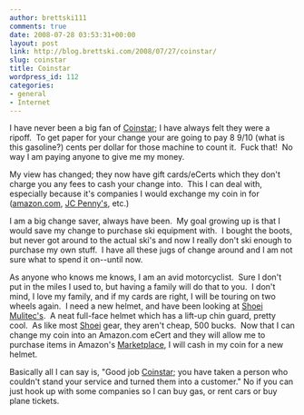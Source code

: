 ```yaml
---
author: brettski111
comments: true
date: 2008-07-28 03:53:31+00:00
layout: post
link: http://blog.brettski.com/2008/07/27/coinstar/
slug: coinstar
title: Coinstar
wordpress_id: 112
categories:
- general
- Internet
---
```


I have never been a big fan of [Coinstar](http://coinstar.com); I have always felt they were a ripoff.  To get paper for your change your are going to pay 8 9/10 (what is this gasoline?) cents per dollar for those machine to count it.  Fuck that!  No way I am paying anyone to give me my money.

My view has changed; they now have gift cards/eCerts which they don't charge you any fees to cash your change into.  This I can deal with, especially because it's companies I would exchange my coin in for ([amazon.com](http://amazon.com), [JC Penny's](www.jcpenny.com), etc.)

I am a big change saver, always have been.  My goal growing up is that I would save my change to purchase ski equipment with.  I bought the boots, but never got around to the actual ski's and now I really don't ski enough to purchase my own stuff.  I have all these jugs of change around and I am not sure what to spend it on--until now.

As anyone who knows me knows, I am an avid motorcyclist.  Sure I don't put in the miles I used to, but having a family will do that to you.  I don't mind, I love my family, and if my cards are right, I will be touring on two wheels again.  I need a new helmet, and have been looking at [Shoei](http://shoei.com) [Mulitec's](http://www.shoei-helmets.com/road/helmets_road.aspx?h=13).  A neat full-face helmet which has a lift-up chin guard, pretty cool.  As like most [Shoei](http://shoei.com) gear, they aren't cheap, 500 bucks.  Now that I can change my coin into an Amazon.com eCert and they will allow me to purchase items in Amazon's [Marketplace](http://www.amazon.com/gp/help/customer/display.html?nodeId=1161232), I will cash in my coin for a new helmet.

Basically all I can say is, "Good job [Coinstar](http://coinstar.com); you have taken a person who couldn't stand your service and turned them into a customer."
No if you can just hook up with some companies so I can buy gas, or rent cars or buy plane tickets.
